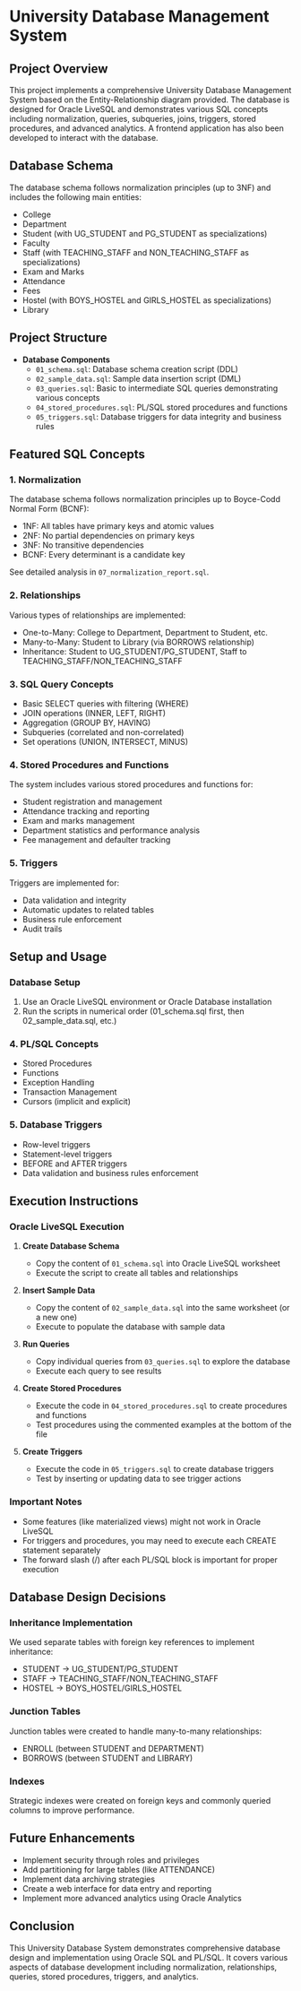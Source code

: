 # University Database Management System

## Project Overview
This project implements a comprehensive University Database Management System based on the Entity-Relationship diagram provided. The database is designed for Oracle LiveSQL and demonstrates various SQL concepts including normalization, queries, subqueries, joins, triggers, stored procedures, and advanced analytics. A frontend application has also been developed to interact with the database.

## Database Schema
The database schema follows normalization principles (up to 3NF) and includes the following main entities:
- College
- Department
- Student (with UG_STUDENT and PG_STUDENT as specializations)
- Faculty
- Staff (with TEACHING_STAFF and NON_TEACHING_STAFF as specializations)
- Exam and Marks
- Attendance
- Fees
- Hostel (with BOYS_HOSTEL and GIRLS_HOSTEL as specializations)
- Library

## Project Structure
- **Database Components**
  - `01_schema.sql`: Database schema creation script (DDL)
  - `02_sample_data.sql`: Sample data insertion script (DML)
  - `03_queries.sql`: Basic to intermediate SQL queries demonstrating various concepts
  - `04_stored_procedures.sql`: PL/SQL stored procedures and functions
  - `05_triggers.sql`: Database triggers for data integrity and business rules


## Featured SQL Concepts

### 1. Normalization
The database schema follows normalization principles up to Boyce-Codd Normal Form (BCNF):
- 1NF: All tables have primary keys and atomic values
- 2NF: No partial dependencies on primary keys
- 3NF: No transitive dependencies
- BCNF: Every determinant is a candidate key

See detailed analysis in `07_normalization_report.sql`.

### 2. Relationships
Various types of relationships are implemented:
- One-to-Many: College to Department, Department to Student, etc.
- Many-to-Many: Student to Library (via BORROWS relationship)
- Inheritance: Student to UG_STUDENT/PG_STUDENT, Staff to TEACHING_STAFF/NON_TEACHING_STAFF

### 3. SQL Query Concepts
- Basic SELECT queries with filtering (WHERE)
- JOIN operations (INNER, LEFT, RIGHT)
- Aggregation (GROUP BY, HAVING)
- Subqueries (correlated and non-correlated)
- Set operations (UNION, INTERSECT, MINUS)

### 4. Stored Procedures and Functions
The system includes various stored procedures and functions for:
- Student registration and management
- Attendance tracking and reporting
- Exam and marks management
- Department statistics and performance analysis
- Fee management and defaulter tracking

### 5. Triggers
Triggers are implemented for:
- Data validation and integrity
- Automatic updates to related tables
- Business rule enforcement
- Audit trails

## Setup and Usage

### Database Setup
1. Use an Oracle LiveSQL environment or Oracle Database installation
2. Run the scripts in numerical order (01_schema.sql first, then 02_sample_data.sql, etc.)

### 4. PL/SQL Concepts
- Stored Procedures
- Functions
- Exception Handling
- Transaction Management
- Cursors (implicit and explicit)

### 5. Database Triggers
- Row-level triggers
- Statement-level triggers
- BEFORE and AFTER triggers
- Data validation and business rules enforcement


## Execution Instructions

### Oracle LiveSQL Execution

1. **Create Database Schema**
   - Copy the content of `01_schema.sql` into Oracle LiveSQL worksheet
   - Execute the script to create all tables and relationships

2. **Insert Sample Data**
   - Copy the content of `02_sample_data.sql` into the same worksheet (or a new one)
   - Execute to populate the database with sample data

3. **Run Queries**
   - Copy individual queries from `03_queries.sql` to explore the database
   - Execute each query to see results

4. **Create Stored Procedures**
   - Execute the code in `04_stored_procedures.sql` to create procedures and functions
   - Test procedures using the commented examples at the bottom of the file

5. **Create Triggers**
   - Execute the code in `05_triggers.sql` to create database triggers
   - Test by inserting or updating data to see trigger actions

### Important Notes
- Some features (like materialized views) might not work in Oracle LiveSQL
- For triggers and procedures, you may need to execute each CREATE statement separately
- The forward slash (/) after each PL/SQL block is important for proper execution

## Database Design Decisions

### Inheritance Implementation
We used separate tables with foreign key references to implement inheritance:
- STUDENT → UG_STUDENT/PG_STUDENT
- STAFF → TEACHING_STAFF/NON_TEACHING_STAFF
- HOSTEL → BOYS_HOSTEL/GIRLS_HOSTEL

### Junction Tables
Junction tables were created to handle many-to-many relationships:
- ENROLL (between STUDENT and DEPARTMENT)
- BORROWS (between STUDENT and LIBRARY)

### Indexes
Strategic indexes were created on foreign keys and commonly queried columns to improve performance.

## Future Enhancements
- Implement security through roles and privileges
- Add partitioning for large tables (like ATTENDANCE)
- Implement data archiving strategies
- Create a web interface for data entry and reporting
- Implement more advanced analytics using Oracle Analytics

## Conclusion
This University Database System demonstrates comprehensive database design and implementation using Oracle SQL and PL/SQL. It covers various aspects of database development including normalization, relationships, queries, stored procedures, triggers, and analytics.
